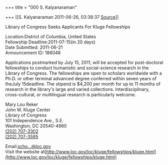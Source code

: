 +++
title = "000 S. Kalyanaraman"

+++
[[S. Kalyanaraman	2011-06-26, 03:38:37 [Source](https://groups.google.com/g/bvparishat/c/DIJDvEYCI_U)]]



Library of Congress Seeks Applicants For Kluge Fellowships  
  
Location:District of Columbia, United States  
Fellowship Deadline:2011-07-15(in 20 days)  
Date Submitted: 2011-06-21  
Announcement ID: 186048  
  
Applications postmarked by July 15, 2011, will be accepted for post-doctoral fellowships to conduct humanistic and social-science research in the Library of Congress. The fellowships are open to scholars worldwide with a Ph.D. or other terminal advanced degree conferred within seven years of theJuly 15deadline. The stipend is $4,200 per month for up to 11 months of research in the library's large and varied collections. Interdisciplinary, cross-cultural, or multilingual research is particularly welcome.  
  
Mary Lou Reker  
John W. Kluge Center  
Library of Congress  
101 Independence Ave., S.E.  
Washington, DC 20540-4860  
[(202) 707-3302](tel:%28202%29%20707-3302)  
[(202) 707-3595](tel:%28202%29%20707-3595)  
  
Email:[scho...@loc.gov]()  
Visit the website at[http://www.loc.gov/loc/kluge/fellowships/kluge.html](http://www.loc.gov/loc/kluge/fellowships/kluge.html)

